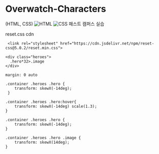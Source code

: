 # Overwatch-Characters
 (HTML, CSS)
![HTML](https://img.shields.io/badge/HTML-239120?style=for-the-badge&logo=html5&logoColor=white)
![CSS](https://img.shields.io/badge/CSS-239120?&style=for-the-badge&logo=css3&logoColor=white)
패스트 캠퍼스 실습

reset.css cdn
```
 <link rel="stylesheet" href="https://cdn.jsdelivr.net/npm/reset-css@5.0.2/reset.min.css">
```

```
<div class="heroes">
  .hero*32>.image
</div>
```

```
margin: 0 auto
```

```
.container .heroes .hero {
    transform: skewX(-14deg);
 }

.container .heroes .hero:hover{
    transform: skewX(-14deg) scale(1.3);
}
```

```
.container .heroes .hero {
    transform: skewX(-14deg);
}

.container .heroes .hero .image {
    transform: skewX(14deg);
}
```
